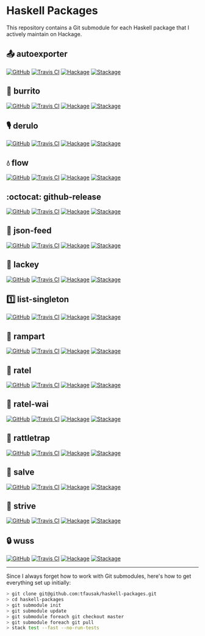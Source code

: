 # Haskell Packages

This repository contains a Git submodule for each Haskell package that
I actively maintain on Hackage.

## :outbox_tray: autoexporter

[![GitHub](https://img.shields.io/github/issues/tfausak/autoexporter)](https://github.com/tfausak/autoexporter)
[![Travis CI](https://travis-ci.org/tfausak/autoexporter.svg?branch=master)](https://travis-ci.org/tfausak/autoexporter)
[![Hackage](https://img.shields.io/hackage/v/autoexporter)](https://hackage.haskell.org/package/autoexporter)
[![Stackage](https://www.stackage.org/package/autoexporter/badge/nightly?label=stackage)](https://www.stackage.org/package/autoexporter)

## :burrito: burrito

[![GitHub](https://img.shields.io/github/issues/tfausak/burrito)](https://github.com/tfausak/burrito)
[![Travis CI](https://travis-ci.org/tfausak/burrito.svg?branch=master)](https://travis-ci.org/tfausak/burrito)
[![Hackage](https://img.shields.io/hackage/v/burrito)](https://hackage.haskell.org/package/burrito)
[![Stackage](https://www.stackage.org/package/burrito/badge/nightly?label=stackage)](https://www.stackage.org/package/burrito)

## :studio_microphone: derulo

[![GitHub](https://img.shields.io/github/issues/tfausak/derulo)](https://github.com/tfausak/derulo)
[![Travis CI](https://travis-ci.org/tfausak/derulo.svg?branch=master)](https://travis-ci.org/tfausak/derulo)
[![Hackage](https://img.shields.io/hackage/v/derulo)](https://hackage.haskell.org/package/derulo)
[![Stackage](https://www.stackage.org/package/derulo/badge/nightly?label=stackage)](https://www.stackage.org/package/derulo)

## :droplet: flow

[![GitHub](https://img.shields.io/github/issues/tfausak/flow)](https://github.com/tfausak/flow)
[![Travis CI](https://travis-ci.org/tfausak/flow.svg?branch=master)](https://travis-ci.org/tfausak/flow)
[![Hackage](https://img.shields.io/hackage/v/flow)](https://hackage.haskell.org/package/flow)
[![Stackage](https://www.stackage.org/package/flow/badge/nightly?label=stackage)](https://www.stackage.org/package/flow)

## :octocat: github-release

[![GitHub](https://img.shields.io/github/issues/tfausak/github-release)](https://github.com/tfausak/github-release)
[![Travis CI](https://travis-ci.org/tfausak/github-release.svg?branch=master)](https://travis-ci.org/tfausak/github-release)
[![Hackage](https://img.shields.io/hackage/v/github-release)](https://hackage.haskell.org/package/github-release)
[![Stackage](https://www.stackage.org/package/github-release/badge/nightly?label=stackage)](https://www.stackage.org/package/github-release)

## :loudspeaker: json-feed

[![GitHub](https://img.shields.io/github/issues/tfausak/json-feed)](https://github.com/tfausak/json-feed)
[![Travis CI](https://travis-ci.org/tfausak/json-feed.svg?branch=master)](https://travis-ci.org/tfausak/json-feed)
[![Hackage](https://img.shields.io/hackage/v/json-feed)](https://hackage.haskell.org/package/json-feed)
[![Stackage](https://www.stackage.org/package/json-feed/badge/nightly?label=stackage)](https://www.stackage.org/package/json-feed)

## :gem: lackey

[![GitHub](https://img.shields.io/github/issues/tfausak/lackey)](https://github.com/tfausak/lackey)
[![Travis CI](https://travis-ci.org/tfausak/lackey.svg?branch=master)](https://travis-ci.org/tfausak/lackey)
[![Hackage](https://img.shields.io/hackage/v/lackey)](https://hackage.haskell.org/package/lackey)
[![Stackage](https://www.stackage.org/package/lackey/badge/nightly?label=stackage)](https://www.stackage.org/package/lackey)

## :one: list-singleton

[![GitHub](https://img.shields.io/github/issues/tfausak/list-singleton)](https://github.com/tfausak/list-singleton)
[![Travis CI](https://travis-ci.org/tfausak/list-singleton.svg?branch=master)](https://travis-ci.org/tfausak/list-singleton)
[![Hackage](https://img.shields.io/hackage/v/list-singleton)](https://hackage.haskell.org/package/list-singleton)
[![Stackage](https://www.stackage.org/package/list-singleton/badge/nightly?label=stackage)](https://www.stackage.org/package/list-singleton)

## :european_castle: rampart

[![GitHub](https://img.shields.io/github/issues/tfausak/rampart)](https://github.com/tfausak/rampart)
[![Travis CI](https://travis-ci.org/tfausak/rampart.svg?branch=rampart)](https://travis-ci.org/tfausak/rampart)
[![Hackage](https://img.shields.io/hackage/v/rampart)](https://hackage.haskell.org/package/rampart)
[![Stackage](https://www.stackage.org/package/rampart/badge/nightly?label=stackage)](https://www.stackage.org/package/rampart)

## :honey_pot: ratel

[![GitHub](https://img.shields.io/github/issues/tfausak/ratel)](https://github.com/tfausak/ratel)
[![Travis CI](https://travis-ci.org/tfausak/ratel.svg?branch=master)](https://travis-ci.org/tfausak/ratel)
[![Hackage](https://img.shields.io/hackage/v/ratel)](https://hackage.haskell.org/package/ratel)
[![Stackage](https://www.stackage.org/package/ratel/badge/nightly?label=stackage)](https://www.stackage.org/package/ratel)

## :honey_pot: ratel-wai

[![GitHub](https://img.shields.io/github/issues/tfausak/ratel-wai)](https://github.com/tfausak/ratel-wai)
[![Travis CI](https://travis-ci.org/tfausak/ratel-wai.svg?branch=master)](https://travis-ci.org/tfausak/ratel-wai)
[![Hackage](https://img.shields.io/hackage/v/ratel-wai)](https://hackage.haskell.org/package/ratel-wai)
[![Stackage](https://www.stackage.org/package/ratel-wai/badge/nightly?label=stackage)](https://www.stackage.org/package/ratel-wai)

## :car: rattletrap

[![GitHub](https://img.shields.io/github/issues/tfausak/rattletrap)](https://github.com/tfausak/rattletrap)
[![Travis CI](https://travis-ci.org/tfausak/rattletrap.svg?branch=master)](https://travis-ci.org/tfausak/rattletrap)
[![Hackage](https://img.shields.io/hackage/v/rattletrap)](https://hackage.haskell.org/package/rattletrap)
[![Stackage](https://www.stackage.org/package/rattletrap/badge/nightly?label=stackage)](https://www.stackage.org/package/rattletrap)

## :syringe: salve

[![GitHub](https://img.shields.io/github/issues/tfausak/salve)](https://github.com/tfausak/salve)
[![Travis CI](https://travis-ci.org/tfausak/salve.svg?branch=master)](https://travis-ci.org/tfausak/salve)
[![Hackage](https://img.shields.io/hackage/v/salve)](https://hackage.haskell.org/package/salve)
[![Stackage](https://www.stackage.org/package/salve/badge/nightly?label=stackage)](https://www.stackage.org/package/salve)

## :bicyclist: strive

[![GitHub](https://img.shields.io/github/issues/tfausak/strive)](https://github.com/tfausak/strive)
[![Travis CI](https://travis-ci.org/tfausak/strive.svg?branch=master)](https://travis-ci.org/tfausak/strive)
[![Hackage](https://img.shields.io/hackage/v/strive)](https://hackage.haskell.org/package/strive)
[![Stackage](https://www.stackage.org/package/strive/badge/nightly?label=stackage)](https://www.stackage.org/package/strive)

## :lock: wuss

[![GitHub](https://img.shields.io/github/issues/tfausak/wuss)](https://github.com/tfausak/wuss)
[![Travis CI](https://travis-ci.org/tfausak/wuss.svg?branch=master)](https://travis-ci.org/tfausak/wuss)
[![Hackage](https://img.shields.io/hackage/v/wuss)](https://hackage.haskell.org/package/wuss)
[![Stackage](https://www.stackage.org/package/wuss/badge/nightly?label=stackage)](https://www.stackage.org/package/wuss)

---

Since I always forget how to work with Git submodules, here's how to get
everything set up initially:

``` sh
> git clone git@github.com:tfausak/haskell-packages.git
> cd haskell-packages
> git submodule init
> git submodule update
> git submodule foreach git checkout master
> git submodule foreach git pull
> stack test --fast --no-run-tests
```
